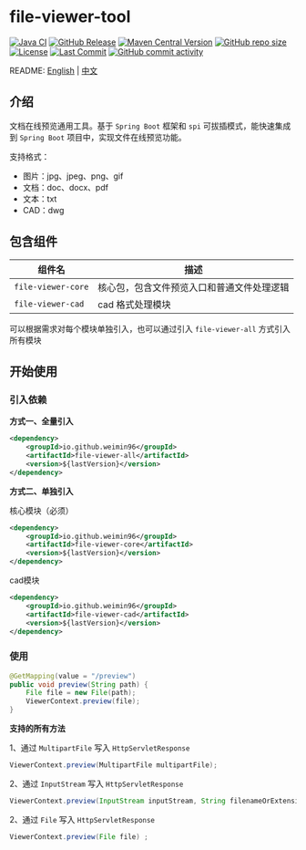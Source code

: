 # file-viewer-tool

[![Java CI](https://github.com/weimin96/file-viewer-tool/actions/workflows/ci.yml/badge.svg)](https://github.com/weimin96/file-viewer-tool/actions/workflows/ci.yml)
[![GitHub Release](https://img.shields.io/github/v/release/weimin96/file-viewer-tool)](https://github.com/weimin96/file-viewer-tool/releases/)
[![Maven Central Version](https://img.shields.io/maven-central/v/weimin96/file-viewer-tool)](https://repo1.maven.org/maven2/io/github/weimin96/file-viewer-tool/)
[![GitHub repo size](https://img.shields.io/github/repo-size/weimin96/file-viewer-tool)](https://github.com/weimin96/file-viewer-tool/releases/)
[![License](https://img.shields.io/:license-apache-brightgreen.svg)](https://www.apache.org/licenses/LICENSE-2.0.html)
[![Last Commit](https://img.shields.io/github/last-commit/weimin96/file-viewer-tool.svg)](https://github.com/weimin96/file-viewer-tool)
[![GitHub commit activity](https://img.shields.io/github/commit-activity/m/weimin96/file-viewer-tool.svg)](https://github.com/weimin96/file-viewer-tool)

README: [English](README.md) | [中文](README-zh-CN.md)

## 介绍

文档在线预览通用工具。基于 `Spring Boot` 框架和 `spi` 可拔插模式，能快速集成到 `Spring Boot` 项目中，实现文件在线预览功能。

支持格式：
- 图片：jpg、jpeg、png、gif
- 文档：doc、docx、pdf
- 文本：txt
- CAD：dwg

## 包含组件

| 组件名                     | 描述                                                                  |
|-------------------------|---------------------------------------------------------------------|
| `file-viewer-core`      | 核心包，包含文件预览入口和普通文件处理逻辑                                               |
| `file-viewer-cad`       | cad 格式处理模块                                                          |

可以根据需求对每个模块单独引入，也可以通过引入 `file-viewer-all` 方式引入所有模块

## 开始使用

### 引入依赖

**方式一、全量引入**

```xml
<dependency>
    <groupId>io.github.weimin96</groupId>
    <artifactId>file-viewer-all</artifactId>
    <version>${lastVersion}</version>
</dependency>
```

**方式二、单独引入**

核心模块（必须）
```xml
<dependency>
    <groupId>io.github.weimin96</groupId>
    <artifactId>file-viewer-core</artifactId>
    <version>${lastVersion}</version>
</dependency>
```

cad模块
```xml
<dependency>
    <groupId>io.github.weimin96</groupId>
    <artifactId>file-viewer-cad</artifactId>
    <version>${lastVersion}</version>
</dependency>
```

### 使用

```java
@GetMapping(value = "/preview")
public void preview(String path) {
    File file = new File(path);
    ViewerContext.preview(file);
}
```

**支持的所有方法**

1、通过 `MultipartFile` 写入 `HttpServletResponse`
```java
ViewerContext.preview(MultipartFile multipartFile);
```

2、通过 `InputStream` 写入 `HttpServletResponse`
```java
ViewerContext.preview(InputStream inputStream, String filenameOrExtension);
```

2、通过 `File` 写入 `HttpServletResponse`
```java
ViewerContext.preview(File file) ;
```